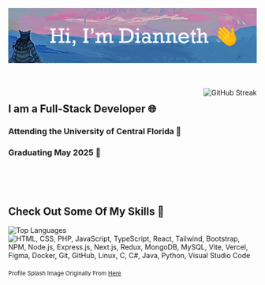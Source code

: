 <p align="center"><img src="https://github.com/same-difference/same-difference/blob/main/github-cover.png" alt="Hi, I'm Dianneth 👋" /></p>
<br />
<br />
<img src="https://streak-stats.demolab.com?user=same-difference&theme=duskfox&mode=weekly&hide_border=true" alt="GitHub Streak" align="right"/>
<h2>I am a Full-Stack Developer 🌐</h2>
<h3>Attending the University of Central Florida 🐉</h3>
<h3>Graduating May 2025 🌻</h3>
<br />
<br />
<br />
<h2>Check Out Some Of My Skills 🧠</h2>
<img src="https://github-readme-stats.vercel.app/api/top-langs/?username=same-difference&theme=catppuccin_mocha&size_weight=0.5&count_weight=0.5&layout=compact" alt="Top Languages" align="left"/>
<p>
  <img src="https://skillicons.dev/icons?i=html,css,php,js,ts,react,tailwind,bootstrap,npm,nodejs,express,nextjs,redux,mongodb,mysql,vite,vercel,figma,docker,git,github,linux,c,cs,java,py,vscode&perline=12" alt="HTML, CSS, PHP, JavaScript, TypeScript, React, Tailwind, Bootstrap, NPM, Node.js, Express.js, Next.js, Redux, MongoDB, MySQL, Vite, Vercel, Figma, Docker, Git, GitHub, Linux, C, C#, Java, Python, Visual Studio Code"/>
</p><p>
  <sub>Profile Splash Image Originally From <a href="https://twitter.com/IamCryB0rg/status/1727243311541543295">Here</a></sub></p>
